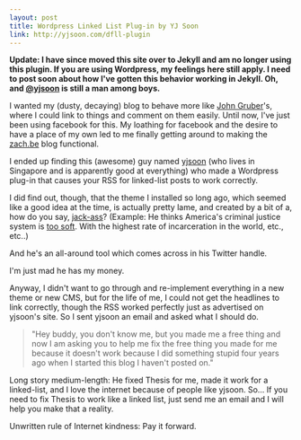 ```yaml
---
layout: post
title: Wordpress Linked List Plug-in by YJ Soon
link: http://yjsoon.com/dfll-plugin
---
```


**Update: I have since moved this site over to Jekyll and am no longer using this plugin. If you are using Wordpress, my feelings here still apply. I need to post soon about how I've gotten this behavior working in Jekyll. Oh, and [@yjsoon](http://twitter.com/yjsoon) is still a man among boys.**

I wanted my (dusty, decaying) blog to behave more like [John Gruber](http://daringfireball.net)'s, where I could link to things and comment on them easily. Until now, I've just been using facebook for this. My loathing for facebook and the desire to have a place of my own led to me finally getting around to making the [zach.be](http://zach.be/) blog functional.

I ended up finding this (awesome) guy named [yjsoon](http://yjsoon.com/) (who lives in Singapore and is apparently good at everything) who made a Wordpress plug-in that causes your RSS for linked-list posts to work correctly.

I did find out, though, that the theme I installed so long ago, which seemed like a good idea at the time, is actually pretty lame, and created by a bit of a, how do you say, [jack-ass](http://twitter.com/#!/pearsonified)? (Example: He thinks America's criminal justice system is [too soft](http://twitter.com/#!/pearsonified/status/19839293144956928). With the highest rate of incarceration in the world, etc., etc..)

And he's an all-around tool which comes across in his Twitter handle.

I'm just mad he has my money.

Anyway, I didn't want to go through and re-implement everything in a new theme or new CMS, but for the life of me, I could not get the headlines to link correctly, though the RSS worked perfectly just as advertised on yjsoon's site. So I sent yjsoon an email and asked what I should do.

>"Hey buddy, you don't know me, but you made me a free thing and now I am asking you to help me fix the free thing you made for me because it doesn't work because I did something stupid four years ago when I started this blog I haven't posted on."

Long story medium-length: He fixed Thesis for me, made it work for a linked-list, and I love the internet because of people like yjsoon. So... If you need to fix Thesis to work like a linked list, just send me an email and I will help you make that a reality.

Unwritten rule of Internet kindness: Pay it forward.
